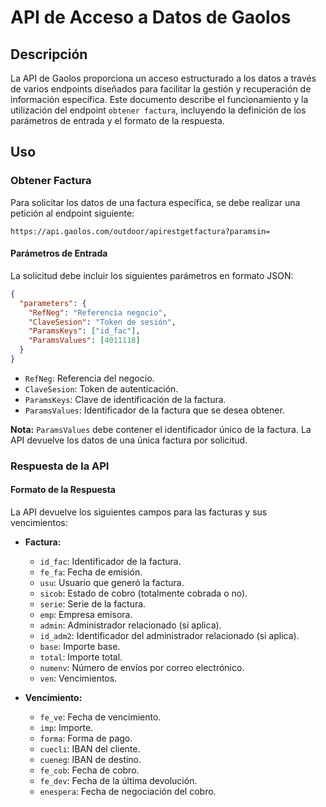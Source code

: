 
# API de Acceso a Datos de Gaolos

## Descripción
La API de Gaolos proporciona un acceso estructurado a los datos a través de varios endpoints diseñados para facilitar la gestión y recuperación de información específica. Este documento describe el funcionamiento y la utilización del endpoint `obtener factura`, incluyendo la definición de los parámetros de entrada y el formato de la respuesta.

## Uso

### Obtener Factura
Para solicitar los datos de una factura específica, se debe realizar una petición al endpoint siguiente:

```
https://api.gaolos.com/outdoor/apirestgetfactura?paramsin=
```

#### Parámetros de Entrada
La solicitud debe incluir los siguientes parámetros en formato JSON:

```json
{
  "parameters": {
    "RefNeg": "Referencia negocio",
    "ClaveSesion": "Token de sesión",
    "ParamsKeys": ["id_fac"],
    "ParamsValues": [4011118]
  }
}
```

- `RefNeg`: Referencia del negocio.
- `ClaveSesion`: Token de autenticación.
- `ParamsKeys`: Clave de identificación de la factura.
- `ParamsValues`: Identificador de la factura que se desea obtener.

**Nota:** `ParamsValues` debe contener el identificador único de la factura. La API devuelve los datos de una única factura por solicitud.

### Respuesta de la API

#### Formato de la Respuesta
La API devuelve los siguientes campos para las facturas y sus vencimientos:

- **Factura:**
  - `id_fac`: Identificador de la factura.
  - `fe_fa`: Fecha de emisión.
  - `usu`: Usuario que generó la factura.
  - `sicob`: Estado de cobro (totalmente cobrada o no).
  - `serie`: Serie de la factura.
  - `emp`: Empresa emisora.
  - `admin`: Administrador relacionado (si aplica).
  - `id_adm2`: Identificador del administrador relacionado (si aplica).
  - `base`: Importe base.
  - `total`: Importe total.
  - `numenv`: Número de envíos por correo electrónico.
  - `ven`: Vencimientos.

- **Vencimiento:**
  - `fe_ve`: Fecha de vencimiento.
  - `imp`: Importe.
  - `forma`: Forma de pago.
  - `cuecli`: IBAN del cliente.
  - `cueneg`: IBAN de destino.
  - `fe_cob`: Fecha de cobro.
  - `fe_dev`: Fecha de la última devolución.
  - `enespera`: Fecha de negociación del cobro.

